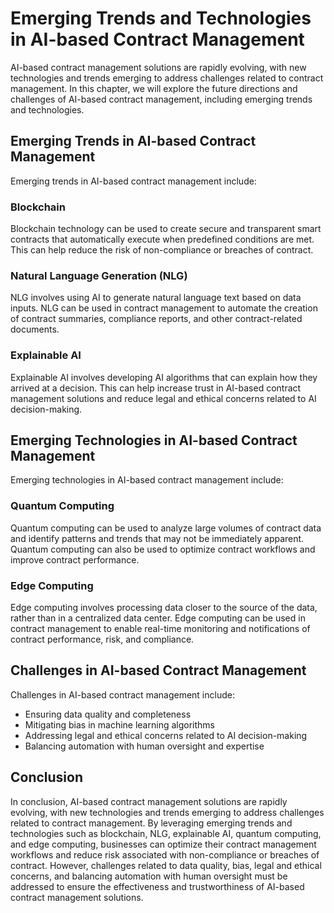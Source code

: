 Emerging Trends and Technologies in AI-based Contract Management
===========================================================================================================

AI-based contract management solutions are rapidly evolving, with new technologies and trends emerging to address challenges related to contract management. In this chapter, we will explore the future directions and challenges of AI-based contract management, including emerging trends and technologies.

Emerging Trends in AI-based Contract Management
-----------------------------------------------

Emerging trends in AI-based contract management include:

### Blockchain

Blockchain technology can be used to create secure and transparent smart contracts that automatically execute when predefined conditions are met. This can help reduce the risk of non-compliance or breaches of contract.

### Natural Language Generation (NLG)

NLG involves using AI to generate natural language text based on data inputs. NLG can be used in contract management to automate the creation of contract summaries, compliance reports, and other contract-related documents.

### Explainable AI

Explainable AI involves developing AI algorithms that can explain how they arrived at a decision. This can help increase trust in AI-based contract management solutions and reduce legal and ethical concerns related to AI decision-making.

Emerging Technologies in AI-based Contract Management
-----------------------------------------------------

Emerging technologies in AI-based contract management include:

### Quantum Computing

Quantum computing can be used to analyze large volumes of contract data and identify patterns and trends that may not be immediately apparent. Quantum computing can also be used to optimize contract workflows and improve contract performance.

### Edge Computing

Edge computing involves processing data closer to the source of the data, rather than in a centralized data center. Edge computing can be used in contract management to enable real-time monitoring and notifications of contract performance, risk, and compliance.

Challenges in AI-based Contract Management
------------------------------------------

Challenges in AI-based contract management include:

* Ensuring data quality and completeness
* Mitigating bias in machine learning algorithms
* Addressing legal and ethical concerns related to AI decision-making
* Balancing automation with human oversight and expertise

Conclusion
----------

In conclusion, AI-based contract management solutions are rapidly evolving, with new technologies and trends emerging to address challenges related to contract management. By leveraging emerging trends and technologies such as blockchain, NLG, explainable AI, quantum computing, and edge computing, businesses can optimize their contract management workflows and reduce risk associated with non-compliance or breaches of contract. However, challenges related to data quality, bias, legal and ethical concerns, and balancing automation with human oversight must be addressed to ensure the effectiveness and trustworthiness of AI-based contract management solutions.
